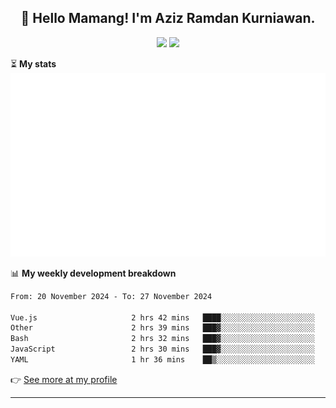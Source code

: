 <h2 align="center">👋 Hello Mamang! I'm Aziz Ramdan Kurniawan.</h2>  
<p align="center">
  <img src="https://komarev.com/ghpvc/?username=azizramdan">
  <img src="https://wakatime.com/badge/user/90056fa0-4c31-4eca-954e-2a3ac05896f9.svg">
</p>
    
⏳ **My stats**  
![](https://raw.githubusercontent.com/azizramdan/github-stats/master/generated/overview.svg#gh-dark-mode-only)

📊 **My weekly development breakdown**
<!--START_SECTION:waka-->

```txt
From: 20 November 2024 - To: 27 November 2024

Vue.js                     2 hrs 42 mins   ████░░░░░░░░░░░░░░░░░░░░░   15.45 %
Other                      2 hrs 39 mins   ███▓░░░░░░░░░░░░░░░░░░░░░   15.09 %
Bash                       2 hrs 32 mins   ███▓░░░░░░░░░░░░░░░░░░░░░   14.45 %
JavaScript                 2 hrs 30 mins   ███▓░░░░░░░░░░░░░░░░░░░░░   14.23 %
YAML                       1 hr 36 mins    ██▒░░░░░░░░░░░░░░░░░░░░░░   09.14 %
```

<!--END_SECTION:waka-->
👉 [See more at my profile](https://wakatime.com/@azizramdan)
***
